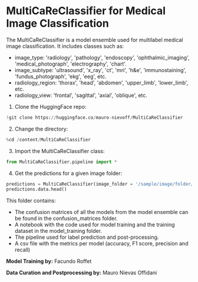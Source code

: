# MultiCaReClassifier for Medical Image Classification

The MultiCaReClassifier is a model ensemble used for multilabel medical image classification. It includes classes such as:
- image_type: 'radiology', 'pathology', 'endoscopy', 'ophthalmic_imaging', 'medical_photograph', 'electrography', 'chart'.
- image_subtype: 'ultrasound', 'x_ray', 'ct', 'mri', 'h&e', 'immunostaining', 'fundus_photograph', 'ekg', 'eeg', etc.
- radiology_region: 'thorax', 'head', 'abdomen', 'upper_limb', 'lower_limb', etc.
- radiology_view: 'frontal', 'sagittal', 'axial', 'oblique', etc.


1. Clone the HuggingFace repo:
```python
!git clone https://huggingface.co/mauro-nievoff/MultiCaReClassifier
```

2. Change the directory:
```python
%cd /content/MultiCaReClassifier
```

3. Import the MultiCaReClassifier class:
```python
from MultiCaReClassifier.pipeline import *
```

4. Get the predictions for a given image folder:
```python
predictions = MultiCaReClassifier(image_folder = '/sample/image/folder/path')
predictions.data.head()
```

This folder contains:
- The confusion matrices of all the models from the model ensemble can be found in the confusion_matrices folder.
- A notebook with the code used for model training and the training dataset in the model_training folder.
- The pipeline used for label prediction and post-processing.
- A csv file with the metrics per model (accuracy, F1 score, precision and recall)

**Model Training by:** Facundo Roffet

**Data Curation and Postprocessing by:** Mauro Nievas Offidani
